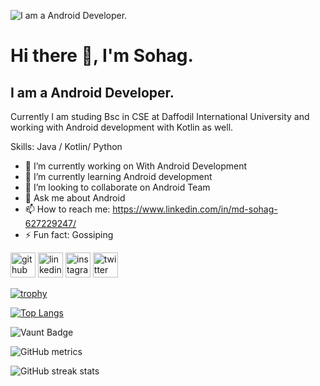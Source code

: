 ![I am a Android Developer.](https://github.com/sohag221/sohag221/assets/110124971/1bab980c-30fd-43fd-88a9-1892ecc3c5fe)
# Hi there 👋, I'm Sohag.
## I am a Android Developer.

Currently I am studing Bsc in CSE at Daffodil International University and  working with Android development with Kotlin as well.

Skills: Java / Kotlin/ Python

- 🔭 I’m currently working on With Android Development 
- 🌱 I’m currently learning Android development 
- 👯 I’m looking to collaborate on Android Team 
- 💬 Ask me about Android 
- 📫 How to reach me: https://www.linkedin.com/in/md-sohag-627229247/ 
- ⚡ Fun fact: Gossiping 


[<img src='https://cdn.jsdelivr.net/npm/simple-icons@3.0.1/icons/github.svg' alt='github' height='40'>](https://github.com/https://github.com/sohag221)  [<img src='https://cdn.jsdelivr.net/npm/simple-icons@3.0.1/icons/linkedin.svg' alt='linkedin' height='40'>](https://www.linkedin.com/in/https://www.linkedin.com/in/md-sohag-627229247//)  [<img src='https://cdn.jsdelivr.net/npm/simple-icons@3.0.1/icons/instagram.svg' alt='instagram' height='40'>](https://www.instagram.com/https://www.instagram.com/mdratulsohag2165/?hl=en/)  [<img src='https://cdn.jsdelivr.net/npm/simple-icons@3.0.1/icons/twitter.svg' alt='twitter' height='40'>](https://twitter.com/https://x.com/Md_Sohag_1)  

[![trophy](https://github-profile-trophy.vercel.app/?username=https://github.com/sohag221)](https://github.com/ryo-ma/github-profile-trophy)

[![Top Langs](https://github-readme-stats.vercel.app/api/top-langs/?username=https://github.com/sohag221)](https://github.com/anuraghazra/github-readme-stats)

![Vaunt Badge](https://api.vaunt.dev/v1/github/entities/https://github.com/sohag221/contributions?format=svg&private=false)  

![GitHub metrics](https://metrics.lecoq.io/https://github.com/sohag221)  

![GitHub streak stats](https://streak-stats.demolab.com/?user=https://github.com/sohag221)  

